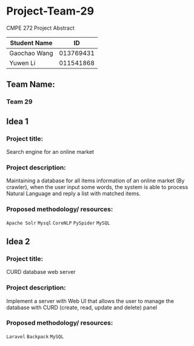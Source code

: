 # Project-Team-29
CMPE 272 Project Abstract
 
|Student Name|ID|
|---|---
|Gaochao Wang|013769431
Yuwen Li|011541868

   
## Team Name:  
### Team 29  

  
## Idea 1
### Project title:   
 Search engine for an online market
   
### Project description:  
 Maintaining a database for all items information of  an online market (By crawler),  when the user input some words, the system is able to process Natural Language and reply a list with matched items.
   
### Proposed methodology/ resources:  
`Apache Solr` `Mysql` `CoreNLP` `PySpider` `MySQL`
   
## Idea 2
### Project title:   
CURD database web server
 
### Project description:  
 Implement a server with Web UI that allows the user to manage the database with CURD (create, read, update and delete) panel
 
### Proposed methodology/ resources:  
`Laravel`  `Backpack` `MySQL`
